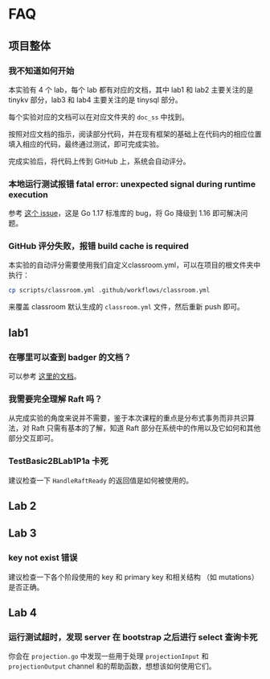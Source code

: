 # FAQ

## 项目整体

### 我不知道如何开始

本实验有 4 个 lab，每个 lab 都有对应的文档，其中 lab1 和 lab2 主要关注的是 tinykv 部分，lab3 和 lab4 主要关注的是 tinysql 部分。

每个实验对应的文档可以在对应文件夹的 `doc_ss` 中找到。

按照对应文档的指示，阅读部分代码，并在现有框架的基础上在代码内的相应位置填入相应的代码，最终通过测试，即可完成实验。

完成实验后，将代码上传到 GitHub 上，系统会自动评分。

### 本地运行测试报错 fatal error: unexpected signal during runtime execution

参考 [这个 issue](https://github.com/vldbss-2021/vldb-2021-labs/issues/18)，这是 Go 1.17 标准库的 bug，将 Go 降级到 1.16 即可解决问题。

### GitHub 评分失败，报错 build cache is required

本实验的自动评分需要使用我们自定义classroom.yml，可以在项目的根文件夹中执行：

```sh
cp scripts/classroom.yml .github/workflows/classroom.yml
```

来覆盖 classroom 默认生成的 `classroom.yml` 文件，然后重新 push 即可。

## lab1

### 在哪里可以查到 badger 的文档？

可以参考 [这里的文档](https://pkg.go.dev/github.com/Connor1996/badger)。

### 我需要完全理解 Raft 吗？

从完成实验的角度来说并不需要，鉴于本次课程的重点是分布式事务而非共识算法，对 Raft 只需有基本的了解，知道 Raft 部分在系统中的作用以及它如何和其他部分交互即可。

### TestBasic2BLab1P1a 卡死

建议检查一下 `HandleRaftReady` 的返回值是如何被使用的。

## Lab 2

## Lab 3

### key not exist 错误

建议检查一下各个阶段使用的 key 和 primary key 和相关结构 （如 mutations）是否正确。

## Lab 4

### 运行测试超时，发现 server 在 bootstrap 之后进行 select 查询卡死

你会在 `projection.go` 中发现一些用于处理 `projectionInput` 和 `projectionOutput` channel 和的帮助函数，想想该如何使用它们。
